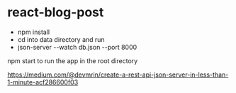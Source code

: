 # react-blog-post

- npm install 
- cd into data directory and run
-   json-server --watch db.json --port 8000

npm start to run the app in the root directory

https://medium.com/@devmrin/create-a-rest-api-json-server-in-less-than-1-minute-acf286600f03

